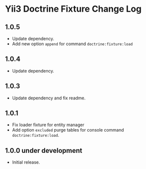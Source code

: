 # Yii3 Doctrine Fixture Change Log

## 1.0.5

- Update dependency.
- Add new option ```append``` for command ```doctrine:fixture:load```

## 1.0.4

- Update dependency.

## 1.0.3

- Update dependency and fix readme.

## 1.0.1

- Fix loader fixture for entity manager
- Add option ```excluded``` purge tables for console command ```doctrine:fixture:load```.

## 1.0.0 under development

- Initial release.
